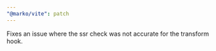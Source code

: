 ```yaml
---
"@marko/vite": patch
---
```


Fixes an issue where the ssr check was not accurate for the transform hook.
